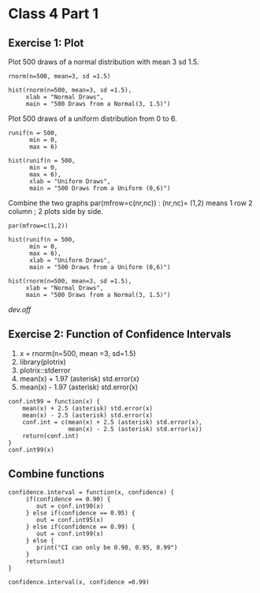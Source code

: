 # Class 4 Part 1 
## Exercise 1: Plot
Plot 500 draws of a normal distribution with mean 3 sd 1.5. 
```
rnorm(n=500, mean=3, sd =1.5)

hist(rnorm(n=500, mean=3, sd =1.5), 
     xlab = "Normal Draws", 
     main = "500 Draws from a Normal(3, 1.5)")
```
Plot 500 draws of a uniform distribution from 0 to 6. 
```
runif(n = 500,
      min = 0,
      max = 6)
      
hist(runif(n = 500,
      min = 0,
      max = 6),
      xlab = "Uniform Draws",
      main = "500 Draws from a Uniform (0,6)")
```
Combine the two graphs
par(mfrow=c(nr,nc)) : (nr,nc)= (1,2) means 1 row 2 column ; 2 plots side by side.
```
par(mfrow=c(1,2))

hist(runif(n = 500,
      min = 0,
      max = 6),
      xlab = "Uniform Draws",
      main = "500 Draws from a Uniform (0,6)")

hist(rnorm(n=500, mean=3, sd =1.5), 
     xlab = "Normal Draws", 
     main = "500 Draws from a Normal(3, 1.5)")
```
*dev.off*

## Exercise 2: Function of Confidence Intervals 
1. x = rnorm(n=500, mean =3, sd=1.5)
2. library(plotrix) 
3. plotrix::stderror
4. mean(x) + 1.97 (asterisk) std.error(x)
5. mean(x) - 1.97 (asterisk) std.error(x)
```
conf.int99 = function(x) {
    mean(x) + 2.5 (asterisk) std.error(x)
    mean(x) - 2.5 (asterisk) std.error(x) 
    conf.int = c(mean(x) + 2.5 (asterisk) std.error(x),
                 mean(x) - 2.5 (asterisk) std.error(x))
    return(conf.int)
}
conf.int99(x)
```
## Combine functions 
```
confidence.interval = function(x, confidence) {
     if(confidence == 0.90) {
        out = conf.int90(x)
     } else if(confidence == 0.95) {
        out = conf.int95(x)
     } else if(confidence == 0.99) {
        out = conf.int99(x)
     } else { 
        print("CI can only be 0.90, 0.95, 0.99")
     } 
     return(out)
}

confidence.interval(x, confidence =0.99)
```
